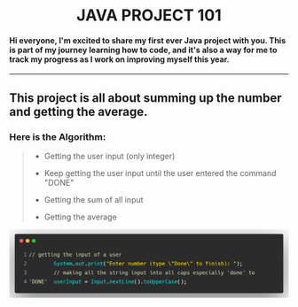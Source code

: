 <h1 style = "text-align: center" >JAVA PROJECT 101</h1>

#### Hi everyone, I'm excited to share my first ever Java project with you. This is part of my journey learning how to code, and it's also a way for me to track my progress as I work on improving myself this year.

---
## This project is all about summing up the number and getting the average. 
###  Here is the Algorithm:
> - Getting the user input (only integer)
>
> - Keep getting the user input until the user entered the command "DONE"
>
> - Getting the sum of all input
>
> - Getting the average
> 

![Getting the user input..](./UserInput.png "Getting the user input.")